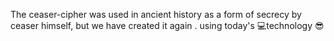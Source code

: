 The ceaser-cipher was used in ancient history as a form of secrecy by ceaser himself, but we have created it again . using today's 💻technology
😎